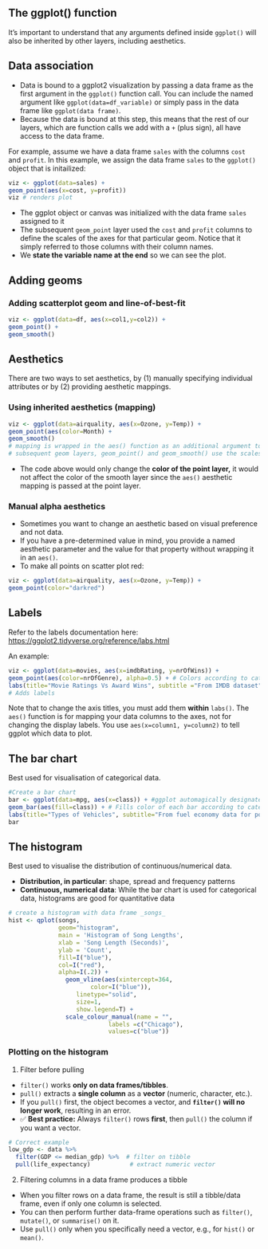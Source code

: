 ## The ggplot() function
It’s important to understand that any arguments defined inside `ggplot()` will also be inherited by other layers, including aesthetics.

## Data association
* Data is bound to a ggplot2 visualization by passing a data frame as the first argument in the `ggplot()` function call. You can include the named argument like `ggplot(data=df_variable)` or simply pass in the data frame like `ggplot(data frame)`.
* Because the data is bound at this step, this means that the rest of our layers, which are function calls we add with a `+` (plus sign), all have access to the data frame.


For example, assume we have a data frame `sales` with the columns `cost` and `profit`. In this example, we assign the data frame `sales` to the `ggplot()` object that is initailized:
```r
viz <- ggplot(data=sales) + 
geom_point(aes(x=cost, y=profit))
viz # renders plot
```

* The ggplot object or canvas was initialized with the data frame `sales` assigned to it
* The subsequent `geom_point` layer used the `cost` and `profit` columns to define the scales of the axes for that particular geom. Notice that it simply referred to those columns with their column names.
* We **state the variable name at the end** so we can see the plot.

## Adding geoms

### Adding scatterplot geom and line-of-best-fit
```r
viz <- ggplot(data=df, aes(x=col1,y=col2)) +
geom_point() +
geom_smooth()
```

## Aesthetics
There are two ways to set aesthetics, by (1) manually specifying individual attributes or by (2) providing aesthetic mappings.

### Using inherited aesthetics (mapping)
```r
viz <- ggplot(data=airquality, aes(x=Ozone, y=Temp)) +
geom_point(aes(color=Month) + 
geom_smooth()
# mapping is wrapped in the aes() function as an additional argument to ggplot()
# subsequent geom layers, geom_point() and geom_smooth() use the scales defined inside the aesthetic mapping assigned at the canvas level.
```
* The code above would only change the **color of the point layer,** it would not affect the color of the smooth layer since the `aes()` aesthetic mapping is passed at the point layer.

### Manual alpha aesthetics
* Sometimes you want to change an aesthetic based on visual preference and not data.
* If you have a pre-determined value in mind, you provide a named aesthetic parameter and the value for that property without wrapping it in an `aes()`.
* To make all points on scatter plot red:
```r
viz <- ggplot(data=airquality, aes(x=Ozone, y=Temp)) +
geom_point(color="darkred")  
```

## Labels
Refer to the labels documentation here: <https://ggplot2.tidyverse.org/reference/labs.html>

An example:
```r
viz <- ggplot(data=movies, aes(x=imdbRating, y=nrOfWins)) +
geom_point(aes(color=nrOfGenre), alpha=0.5) + # Colors according to categorical_value, change transparency of points
labs(title="Movie Ratings Vs Award Wins", subtitle ="From IMDB dataset",x="Movie Rating",y="Number of Award Wins",color="Number of Genre")
# Adds labels
```

Note that to change the axis titles, you must add them **within** `labs()`. The `aes()` function is for mapping your data columns to the axes, not for changing the display labels. You use `aes(x=column1, y=column2)` to tell ggplot which data to plot.

## The bar chart
Best used for visualisation of categorical data.

```r
#Create a bar chart
bar <- ggplot(data=mpg, aes(x=class)) + #ggplot automagically designates value/count to y axis
geom_bar(aes(fill=class)) + # Fills color of each bar according to categorical_value; geom_bar informs bar chart
labs(title="Types of Vehicles", subtitle="From fuel economy data for popular car models (1999-2008)") # Add labels
bar
```

## The histogram
Best used to visualise the distribution of continuous/numerical data.
* **Distribution, in particular**: shape, spread and frequency patterns
* **Continuous, numerical data**: While the bar chart is used for categorical data, histograms are good for quantitative data

```r
# create a histogram with data frame _songs_
hist <- qplot(songs,
              geom="histogram",
              main = 'Histogram of Song Lengths',
              xlab = 'Song Length (Seconds)',
              ylab = 'Count',
              fill=I("blue"),
              col=I("red"),
              alpha=I(.2)) +
 				geom_vline(aes(xintercept=364,
                       color=I("blue")),
                   linetype="solid",
                   size=1,
                   show.legend=T) +
				scale_colour_manual(name = "",
                            labels =c("Chicago"),
                            values=c("blue"))
```

### Plotting on the histogram
1. Filter before pulling
- `filter()` works **only on data frames/tibbles**.  
- `pull()` extracts a **single column** as a **vector** (numeric, character, etc.).  
- If you `pull()` first, the object becomes a vector, and **`filter()` will no longer work**, resulting in an error.  
- ✅ **Best practice:** Always `filter()` rows **first**, then `pull()` the column if you want a vector.

```r
# Correct example
low_gdp <- data %>%
  filter(GDP <= median_gdp) %>%  # filter on tibble
  pull(life_expectancy)           # extract numeric vector
```

2. Filtering columns in a data frame produces a tibble
- When you filter rows on a data frame, the result is still a tibble/data frame, even if only one column is selected.	
- You can then perform further data-frame operations such as `filter()`, `mutate()`, or `summarise()` on it.	
- Use `pull()` only when you specifically need a vector, e.g., for `hist()` or `mean()`.	
